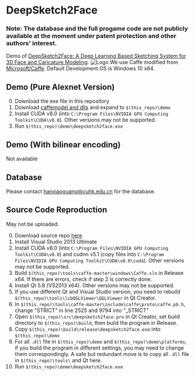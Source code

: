 # DeepSketch2Face

### Note: The database and the full progame code are not publicly available at the moment under patent protection and other authors' interest.

Demo of [DeepSketch2Face: A Deep Learning Based Sketching System for 3D Face and Caricature Modeling](http://i.cs.hku.hk/~xghan/papers/deepske2face.pdf).
![Logo](http://i.cs.hku.hk/~xghan/Projects/ske2face_files/image004.gif)
We use Caffe modified from [Microsoft/Caffe](https://github.com/Microsoft/Caffe). Default Development OS is Windows 10 x64.

## Demo (Pure Alexnet Version)
0. Download the exe file in this repository
1. Download [caffemodel and dlls](https://www.dropbox.com/s/vub7drvu4tarybf/demo.zip?dl=0) and expand to `$(this_repo)\demo`
2. Install CUDA v8.0 (into `C:\Program Files\NVIDIA GPU Computing Toolkit\CUDA\v8.0`). Other versions may not be supported.
3. Run `$(this_repo)\demo\deepsketch2face.exe`

## Demo (With bilinear encoding)
Not available

## Database
Please contact hanxiaoguang@cuhk.edu.cn for the database.

## Source Code Reproduction 
May not be uploaded.

0. Download source repo [here](TODO)
1. Install Visual Studio 2013 Ultimate
2. Install CUDA v8.0 (into `C:\Program Files\NVIDIA GPU Computing Toolkit\CUDA\v8.0`) and cudnn v5.1 (copy files into `C:\Program Files\NVIDIA GPU Computing Toolkit\CUDA\v8.0\cuda`). Other versions may not be supported.
3. Build `$(this_repo)\tools\caffe-master\windows\Caffe.sln` in Release x64. If there are errors, check if step 2 is correctly done.
4. Install Qt 5.8 (VS2013 x64). Other versions may not be supported.
5. If you use different Qt and Visual Studio version, you need to rebuild `$(this_repo)\tools\libQGLViewer\QGLViewer` in Qt Creator.
6. In `$(this_repo)\tools\caffe-master\include\caffe\proto\caffe.pb.h`, change "STRICT" in line 2525 and 9794 into "_STRICT"
7. Open `$(this_repo)\src\deepsketch2face.pro` in Qt Creator, set build directory to `$(this_repo)\build`, then build the program in Release.
8. Copy `$(this_repo)\build\release\deepsketch2face.exe` into `$(this_repo)\demo`
9. For all `.dll` file in `$(this_repo)\demo` and `$(this_repo)\demo\platforms`, if you build the program in different settings, you may need to change them correspondingly. A safe but redundant move is to copy all `.dll` file in `$(this_repo)\tools\` and Qt here.
10. Run `$(this_repo)\demo\deepsketch2face.exe`
